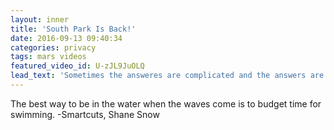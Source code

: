```yaml
---
layout: inner
title: 'South Park Is Back!'
date: 2016-09-13 09:40:34
categories: privacy 
tags: mars videos
featured_video_id: U-zJL9JuOLQ
lead_text: 'Sometimes the answeres are complicated and the answers are simple. -Dr. Seuss'
---
```


The best way to be in the water when the waves come is to budget time for swimming.
-Smartcuts, Shane Snow